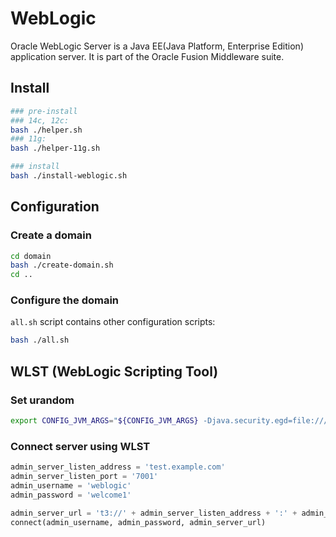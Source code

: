 # WebLogic

Oracle WebLogic Server is a Java EE(Java Platform, Enterprise Edition) application server. It is part of the Oracle Fusion Middleware suite.

## Install

```bash
### pre-install
### 14c, 12c:
bash ./helper.sh
### 11g:
bash ./helper-11g.sh
```

```bash
### install
bash ./install-weblogic.sh
```

## Configuration

### Create a domain

```bash
cd domain
bash ./create-domain.sh
cd ..
```

### Configure the domain

`all.sh` script contains other configuration scripts:

```bash
bash ./all.sh
```

## WLST (WebLogic Scripting Tool)

### Set urandom

```bash
export CONFIG_JVM_ARGS="${CONFIG_JVM_ARGS} -Djava.security.egd=file:///dev/urandom"
```

### Connect server using WLST

```py
admin_server_listen_address = 'test.example.com'
admin_server_listen_port = '7001'
admin_username = 'weblogic'
admin_password = 'welcome1'

admin_server_url = 't3://' + admin_server_listen_address + ':' + admin_server_listen_port
connect(admin_username, admin_password, admin_server_url)
```
